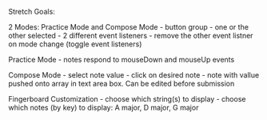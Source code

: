 Stretch Goals:

2 Modes:  Practice Mode and Compose Mode
    - button group - one or the other selected
    - 2 different event listeners
    - remove the other event listner on mode change (toggle event listeners)

Practice Mode
    - notes respond to mouseDown and mouseUp events

Compose Mode
    - select note value
    - click on desired note
    - note with vallue pushed onto array in text area box.  Can be edited before submission

Fingerboard Customization
    - choose which string(s) to display
    - choose which notes (by key) to display:  A major, D major, G major


